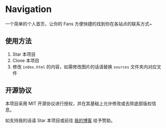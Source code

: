 ﻿# Navigation
一个简单的个人首页，让你的 Fans 方便快捷的找到你在各站点的联系方式~

## 使用方法
1. Star 本项目
2. Clone 本项目
3. 修改 `index.html` 的内容，如需修改图片的话请替换 `sources` 文件夹内对应文件

## 开源协议
本项目采用 MIT 开源协议进行授权，并在其基础上允许修改或去除底部版权信息。

如支持我的话请 Star 本项目或前往 [我的博客](https://hi-paul.space) 给予赞助。